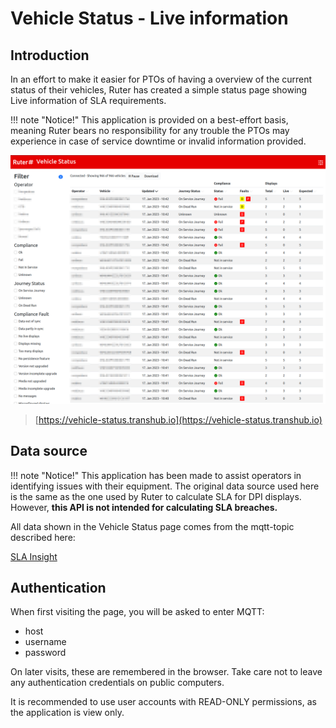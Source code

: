# Vehicle Status - Live information

## Introduction  
In an effort to make it easier for PTOs of having a overview of the current status of their vehicles, 
Ruter has created a simple status page showing Live information of SLA requirements. 

!!! note "Notice!"
    This application is provided on a best-effort basis, meaning Ruter bears no responsibility for any trouble the PTOs 
    may experience in case of service downtime or invalid information provided. 

[![Vehicle Status](assets/images/live-status.png)](https://vehicle-status.transhub.io)

> [https://vehicle-status.transhub.io](https://vehicle-status.transhub.io)

## Data source

!!! note "Notice!"
    This application has been made to assist operators in identifying issues with their equipment.
    The original data source used here is the same as the one used by Ruter to calculate SLA for DPI displays. 
    However, **this API is not intended for calculating SLA breaches.**

All data shown in the Vehicle Status page comes from the mqtt-topic described here: 

[SLA Insight](../insight)

## Authentication

When first visiting the page, you will be asked to enter MQTT: 

- host
- username 
- password

On later visits, these are remembered in the browser. Take care not to leave any authentication credentials on public
computers. 

It is recommended to use user accounts with READ-ONLY permissions, as the application is view only. 
